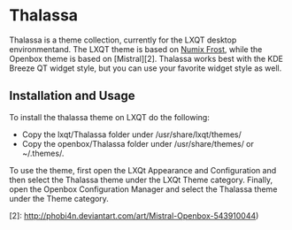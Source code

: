Thalassa
=======

Thalassa is a theme collection, currently for the LXQT desktop environmentand.
The LXQT theme is based on [Numix Frost][1], while the Openbox theme is based
on [Mistral][2]. Thalassa works best with the KDE Breeze QT widget style, but
you can use your favorite widget style as well.

Installation and Usage
--------------------------

To install the thalassa theme on LXQT do the following:

- Copy the lxqt/Thalassa folder under /usr/share/lxqt/themes/
- Copy the openbox/Thalassa folder under /usr/share/themes/ or ~/.themes/.

To use the theme, first open the LXQt Appearance and Configuration and then select the
Thalassa theme under the LXQt Theme category. Finally, open the Openbox Configuration
Manager and select the Thalassa theme under the Theme category.

[1]: https://github.com/intialonso/intialonso.github.io/tree/master/themes/Numix-Frost
[2]: http://phobi4n.deviantart.com/art/Mistral-Openbox-543910044)